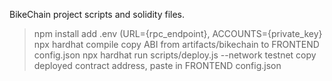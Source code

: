 BikeChain project scripts and solidity files.
> npm install
> add .env (URL={rpc_endpoint}, ACCOUNTS={private_key}
> npx hardhat compile
> copy ABI from artifacts/bikechain to FRONTEND config.json
> npx hardhat run scripts/deploy.js --network testnet
> copy deployed contract address, paste in FRONTEND config.json
